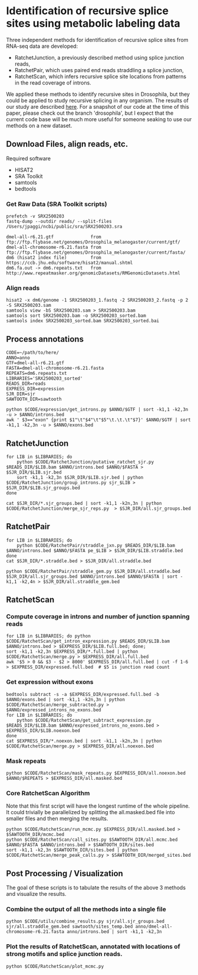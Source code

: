 # Identification of recursive splice sites using metabolic labeling data

Three independent methods for identification of recursive splice sites from RNA-seq data are developed:

- RatchetJunction, a previously described method using splice junction reads,
- RatchetPair, which uses paired end reads straddling a splice junction,
- RatchetScan, which infers recursive splice site locations from patterns in the read coverage of introns.

We applied these methods to identify recursive sites in Drosophila, but they could be applied to study recursive splicing in any organism. The results of our study are described [here](https://www.biorxiv.org/content/early/2017/02/13/107995). For a snapshot of our code at the time of this paper, please check out the branch 'drosophila', but I expect that the current code base will be much more useful for someone seaking to use our methods on a new dataset.


##  Download Files, align reads, etc.

Required software
- HISAT2
- SRA Toolkit
- samtools
- bedtools

### Get Raw Data (SRA Toolkit scripts)

```
prefetch -v SRX2500203
fastq-dump --outdir reads/ --split-files /Users/jpaggi/ncbi/public/sra/SRX2500203.sra

dmel-all-r6.21.gtf              from ftp://ftp.flybase.net/genomes/Drosophila_melanogaster/current/gtf/
dmel-all-chromosome-r6.21.fasta from ftp://ftp.flybase.net/genomes/Drosophila_melanogaster/current/fasta/
dm6 (hisat2 index file)         from https://ccb.jhu.edu/software/hisat2/manual.shtml
dm6.fa.out -> dm6.repeats.txt   from http://www.repeatmasker.org/genomicDatasets/RMGenomicDatasets.html
```

### Align reads
```
hisat2 -x dm6/genome -1 SRX2500203_1.fastq -2 SRX2500203_2.fastq -p 2 -S SRX2500203.sam
samtools view -bS SRX2500203.sam > SRX2500203.bam
samtools sort SRX2500203.bam -o SRX2500203_sorted.bam
samtools index SRX2500203_sorted.bam SRX2500203_sorted.bai
```

## Process annotations
```
CODE=~/path/to/here/
ANNO=anno
GTF=dmel-all-r6.21.gtf
FASTA=dmel-all-chromosome-r6.21.fasta
REPEATS=dm6.repeats.txt
LIBRARIES='SRX2500203_sorted'
READS_DIR=reads
EXPRESS_DIR=expression
SJR_DIR=sjr
SAWTOOTH_DIR=sawtooth

python $CODE/expression/get_introns.py $ANNO/$GTF | sort -k1,1 -k2,3n -u > $ANNO/introns.bed
awk ' $3=="exon" {print $1"\t"$4"\t"$5"\t.\t.\t"$7}' $ANNO/$GTF | sort -k1,1 -k2,3n -u > $ANNO/exons.bed
```
## RatchetJunction
```
for LIB in $LIBRARIES; do
    python $CODE/RatchetJunction/putative_ratchet_sjr.py $READS_DIR/$LIB.bam $ANNO/introns.bed $ANNO/$FASTA > $SJR_DIR/$LIB.sjr.bed
    sort -k1,1 -k2,3n $SJR_DIR/$LIB.sjr.bed | python $CODE/RatchetJunction/group_introns.py sjr_$LIB > $SJR_DIR/$LIB.sjr_groups.bed
done

cat $SJR_DIR/*.sjr_groups.bed | sort -k1,1 -k2n,3n | python $CODE/RatchetJunction/merge_sjr_reps.py  > $SJR_DIR/all.sjr_groups.bed
```
## RatchetPair
```
for LIB in $LIBRARIES; do
    python $CODE/RatchetPair/straddle_jxn.py $READS_DIR/$LIB.bam $ANNO/introns.bed $ANNO/$FASTA pe_$LIB > $SJR_DIR/$LIB.straddle.bed
done
cat $SJR_DIR/*.straddle.bed > $SJR_DIR/all.straddle.bed

python $CODE/RatchetPair/straddle_gem.py $SJR_DIR/all.straddle.bed $SJR_DIR/all.sjr_groups.bed $ANNO/introns.bed $ANNO/$FASTA | sort -k1,1 -k2,4n > $SJR_DIR/all.straddle_gem.bed
```
## RatchetScan

### Compute coverage in introns and number of junction spanning reads
```
for LIB in $LIBRARIES; do python $CODE/RatchetScan/get_intron_expression.py $READS_DIR/$LIB.bam $ANNO/introns.bed > $EXPRESS_DIR/$LIB.full.bed; done;
sort -k1,1 -k2,3n $EXPRESS_DIR/*.full.bed | python $CODE/RatchetScan/merge.py > $EXPRESS_DIR/all.full.bed
awk '$5 > 0 && $3 - $2 > 8000' $EXPRESS_DIR/all.full.bed | cut -f 1-6 > $EXPRESS_DIR/expressed.full.bed  # $5 is junction read count
```
###  Get expression without exons
```
bedtools subtract -s -a $EXPRESS_DIR/expressed.full.bed -b $ANNO/exons.bed | sort -k1,1 -k2n,3n | python $CODE/RatchetScan/merge_subtracted.py > $ANNO/expressed_introns_no_exons.bed
for LIB in $LIBRARIES; do
    python $CODE/RatchetScan/get_subtract_expression.py $READS_DIR/$LIB.bam $ANNO/expressed_introns_no_exons.bed > $EXPRESS_DIR/$LIB.noexon.bed
done
cat $EXPRESS_DIR/*.noexon.bed | sort -k1,1 -k2n,3n | python $CODE/RatchetScan/merge.py > $EXPRESS_DIR/all.noexon.bed
```
###  Mask repeats
`python $CODE/RatchetScan/mask_repeats.py $EXPRESS_DIR/all.noexon.bed $ANNO/$REPEATS > $EXPRESS_DIR/all.masked.bed`

### Core RatchetScan Algorithm

Note that this first script will have the longest runtime of the whole pipeline. It could trivially be parallelized by splitting the all.masked.bed file into smaller files and then merging the results.
```
python $CODE/RatchetScan/run_mcmc.py $EXPRESS_DIR/all.masked.bed > $SAWTOOTH_DIR/mcmc.bed
python $CODE/RatchetScan/call_sites.py $SAWTOOTH_DIR/all.mcmc.bed $ANNO/$FASTA $ANNO/introns.bed > $SAWTOOTH_DIR/sites.bed
sort -k1,1 -k2,3n $SAWTOOTH_DIR/sites.bed | python $CODE/RatchetScan/merge_peak_calls.py > $SAWTOOTH_DIR/merged_sites.bed
```
##  Post Processing / Visualization

The goal of these scripts is to tabulate the results of the above 3 methods and visualize the results.

### Combine the output of all the methods into a single file
`python $CODE/utils/combine_results.py sjr/all.sjr_groups.bed sjr/all.straddle_gem.bed sawtooth/sites_temp.bed anno/dmel-all-chromosome-r6.21.fasta anno/introns.bed | sort -k1,1 -k2,3n`

### Plot the results of RatchetScan, annotated with locations of strong motifs and splice junction reads.
`python $CODE/RatchetScan/plot_mcmc.py`

